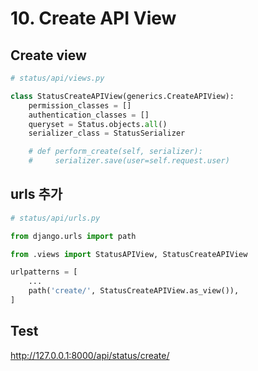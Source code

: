 # 10. Create API View

## Create view

```python
# status/api/views.py

class StatusCreateAPIView(generics.CreateAPIView):
    permission_classes = []
    authentication_classes = []
    queryset = Status.objects.all()
    serializer_class = StatusSerializer

    # def perform_create(self, serializer):
    #     serializer.save(user=self.request.user)
```

## urls 추가

```python
# status/api/urls.py

from django.urls import path

from .views import StatusAPIView, StatusCreateAPIView

urlpatterns = [
    ...
    path('create/', StatusCreateAPIView.as_view()),
]
```

## Test

<http://127.0.0.1:8000/api/status/create/>
